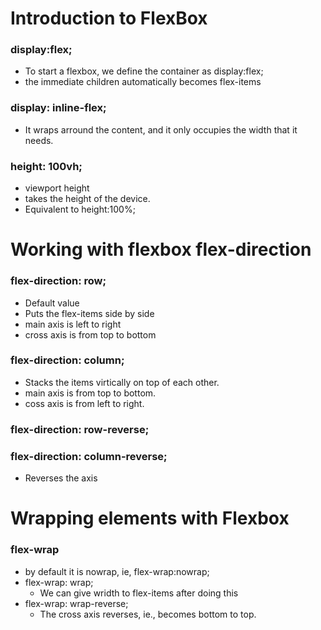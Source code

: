 # Introduction to FlexBox

### display:flex;
- To start a flexbox, we define the container as display:flex;
- the immediate children automatically becomes flex-items

### display: inline-flex;
- It wraps arround the content, and it only occupies the width that it needs.

### height: 100vh;
- viewport height
- takes the height of the device.
- Equivalent to height:100%;


# Working with flexbox flex-direction

### flex-direction: row;
- Default value
- Puts the flex-items side by side
- main axis is left to right
- cross axis is from top to bottom

### flex-direction: column;
- Stacks the items virtically on top of each other.
- main axis is from top to bottom.
- coss axis is from left to right.

### flex-direction: row-reverse;
### flex-direction: column-reverse;
- Reverses the axis


# Wrapping elements with Flexbox

### flex-wrap
- by default it is nowrap, ie, flex-wrap:nowrap;
- flex-wrap: wrap;
    - We can give wridth to flex-items after doing this
- flex-wrap: wrap-reverse;
    - The cross axis reverses, ie., becomes bottom to top.
    